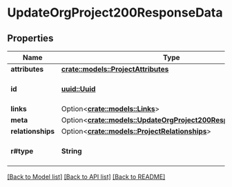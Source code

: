 # UpdateOrgProject200ResponseData

## Properties

Name | Type | Description | Notes
------------ | ------------- | ------------- | -------------
**attributes** | [**crate::models::ProjectAttributes**](ProjectAttributes.md) |  | 
**id** | [**uuid::Uuid**](uuid::Uuid.md) | The Resource ID. | 
**links** | Option<[**crate::models::Links**](Links.md)> |  | [optional]
**meta** | Option<[**crate::models::UpdateOrgProject200ResponseDataMeta**](updateOrgProject_200_response_data_meta.md)> |  | [optional]
**relationships** | Option<[**crate::models::ProjectRelationships**](ProjectRelationships.md)> |  | [optional]
**r#type** | **String** | The Resource type. | 

[[Back to Model list]](../README.md#documentation-for-models) [[Back to API list]](../README.md#documentation-for-api-endpoints) [[Back to README]](../README.md)


